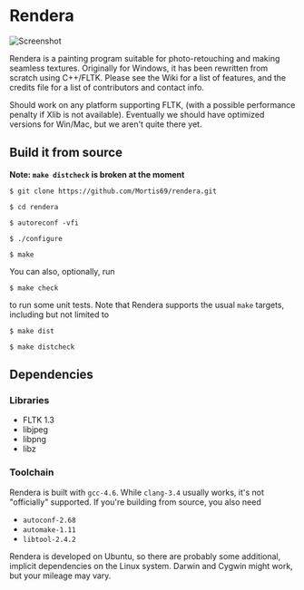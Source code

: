 Rendera
=======

![Screenshot](https://raw.githubusercontent.com/Mortis69/rendera/master/screenshots/screenshot.png)

Rendera is a painting program suitable for photo-retouching and making seamless
textures. Originally for Windows, it has been rewritten from scratch using
C++/FLTK. Please see the Wiki for a list of features, and the credits file for a
list of contributors and contact info.

Should work on any platform supporting FLTK, (with a possible performance
penalty if Xlib is not available). Eventually we should have optimized versions
for Win/Mac, but we aren't quite there yet.

## Build it from source
<b>Note: ```make distcheck``` is broken at the moment</b>

```$ git clone https://github.com/Mortis69/rendera.git```

```$ cd rendera```

```$ autoreconf -vfi```

```$ ./configure```

```$ make```

You can also, optionally, run

```$ make check```

to run some unit tests. Note that Rendera supports the usual ```make``` targets,
including but not limited to

```$ make dist```

```$ make distcheck```

## Dependencies

### Libraries

 * FLTK 1.3
 * libjpeg
 * libpng
 * libz

### Toolchain

Rendera is built with ```gcc-4.6```. While ```clang-3.4``` usually works, it's
not "officially" supported. If you're building from source, you also need

 * ```autoconf-2.68```
 * ```automake-1.11```
 * ```libtool-2.4.2```

Rendera is developed on Ubuntu, so there are probably some additional, implicit
dependencies on the Linux system. Darwin and Cygwin might work, but your mileage
may vary.

